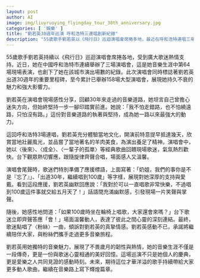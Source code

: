 ```yaml
---
layout: post
author: AI
image: img/liuyruoying_flyingday_tour_30th_anniversary.jpg
categories: [ '娛樂' ]
title: "劉若英30週年巡演 呼和浩特三連唱創新紀錄"
description: "55歲歌手劉若英以《飛行日》巡迴演唱會席捲多地，最近在呼和浩特連唱三場，創下個人該城市演出最多紀錄，並慶祝出道30週年，展現持久魅力與歌迷深厚情感。"
---
```

55歲歌手劉若英持續以《飛行日》巡迴演唱會席捲各地，受到廣大歌迷熱情支持。近日，她在中國呼和浩特市連續舉辦了三場演唱會，這是她音樂生涯中第64場現場表演，也創下了她在該城市演出場數的紀錄。此次演唱會同時標誌著劉若英出道30週年的重要里程碑，至今累計已舉辦158場大型演唱會，展現她持久不衰的魅力和強大影響力。

劉若英在演唱會現場感性分享，回顧30年來走過的音樂道路，她坦言自己曾擔心迷失方向，但始終堅持一步一腳印踏實前進。她說：「我不怕走錯路，也不怕繞遠路，只怕沒有路。」這份對音樂道路的執著與堅持，成為她一路以來最強大的動力。

這回呼和浩特3場連唱，劉若英充分體驗當地文化，開演前特意提早抵達幾天，欣賞當地壯麗風光，並品嘗了當地著名的羊肉美食，為演出養足了精神。演唱會中，她以〈後來〉、〈成全〉、〈一輩子的孤單〉等經典歌曲回饋現場歌迷，氣氛熱烈歡快。台下觀眾熱切響應，跟隨旋律齊聲合唱，場面感人又溫馨。

演唱會尾聲時，歌迷們特別準備了應援標語，上面寫著：「奶姐，我們的事你是不是『忘了』」、「出道30年，繼續唱到100歲」等字樣，展現對她深厚的支持與愛戴。看到這段應援，劉若英幽默回應說：「我對於可以一直唱歌非常快樂，不過唱到100歲這件事就交給五月天了！」話語間充滿幽默感，引發現場一片笑聲與掌聲。

隨後，她感性地問道：「如果100歲時坐在輪椅上唱歌，大家還會來嗎？」台下歌迷立即齊聲答應「會！」場面溫馨動人，表達了彼此之間心靈的深刻連結。最終，歌迷點唱了〈粉絲〉一曲，傾訴對劉若英的真摯情感。劉若英感動不已，承諾將繼續陪伴大家，與粉絲們攜手走過更多音樂旅程。

劉若英用她獨特的音樂魅力，展現了不畏歲月的韌性與熱情，她的音樂生涯不僅是一段傳奇，更是一份與歌迷心靈相通的美好回憶。這場巡演不只是她個人的慶典，更是愛樂之人共同見證的感動時刻。未來，期待這位才華洋溢的歌手持續帶給大家更多動人歌曲，繼續在音樂路上寫下輝煌篇章。